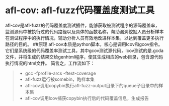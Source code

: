 # afl-cov: afl-fuzz代码覆盖度测试工具
afl-cov是afl-fuzz的代码覆盖度测试插件，能够获取被测试程序的源码覆盖率，监测源码中被执行过的代码路径以及具体的函数名称，帮助漏洞挖掘人员分析样本在测试程序中的执行情况，辅助分析人员有效地改进样本集，以达到覆盖更多执行路径的目的。
##原理
afl-cov本质是python脚本，核心是调用lcov和gcov指令。它们是系统级的代码覆盖率测试工具，其中gcov测试源代码，lcov测试的是.gcda文件，并将生成的结果交给genhtml程序，使其生成相应的web目录，包含源代码执行情况的html文件。
简言之，工作流如下：
> * gcc -fprofile-arcs -ftest-coverage 
> * afl-fuzz运行被somebin，跑样本集
> * afl-cov调用copybin执行afl-fuzz-output目录下的queue子目录中的样本集
> * afl-cov调用lcov捕获copybin执行后的代码覆盖信息，生成报告
